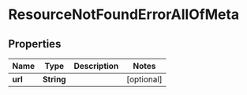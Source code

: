 

# ResourceNotFoundErrorAllOfMeta


## Properties

Name | Type | Description | Notes
------------ | ------------- | ------------- | -------------
**url** | **String** |  |  [optional]



